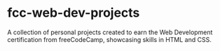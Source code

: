 # fcc-web-dev-projects
A collection of personal projects created to earn the Web Development certification from freeCodeCamp, showcasing skills in HTML and CSS.

